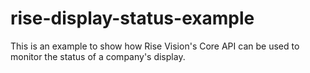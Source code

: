 # rise-display-status-example
This is an example to show how Rise Vision's Core API can be used to monitor the status of a company's display.
